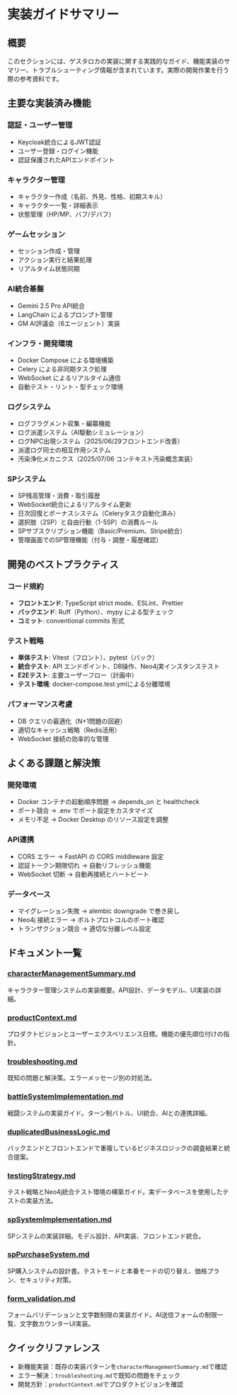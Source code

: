 # 実装ガイドサマリー

## 概要
このセクションには、ゲスタロカの実装に関する実践的なガイド、機能実装のサマリー、トラブルシューティング情報が含まれています。実際の開発作業を行う際の参考資料です。

## 主要な実装済み機能

### 認証・ユーザー管理
- Keycloak統合によるJWT認証
- ユーザー登録・ログイン機能
- 認証保護されたAPIエンドポイント

### キャラクター管理
- キャラクター作成（名前、外見、性格、初期スキル）
- キャラクター一覧・詳細表示
- 状態管理（HP/MP、バフ/デバフ）

### ゲームセッション
- セッション作成・管理
- アクション実行と結果処理
- リアルタイム状態同期

### AI統合基盤
- Gemini 2.5 Pro API統合
- LangChain によるプロンプト管理
- GM AI評議会（6エージェント）実装

### インフラ・開発環境
- Docker Compose による環境構築
- Celery による非同期タスク処理
- WebSocket によるリアルタイム通信
- 自動テスト・リント・型チェック環境

### ログシステム
- ログフラグメント収集・編纂機能
- ログ派遣システム（AI駆動シミュレーション）
- ログNPC出現システム（2025/06/29フロントエンド改善）
- 派遣ログ同士の相互作用システム
- 汚染浄化メカニクス（2025/07/06 コンテキスト汚染概念実装）

### SPシステム
- SP残高管理・消費・取引履歴
- WebSocket統合によるリアルタイム更新
- 日次回復とボーナスシステム（Celeryタスク自動化済み）
- 選択肢（2SP）と自由行動（1-5SP）の消費ルール
- SPサブスクリプション機能（Basic/Premium、Stripe統合）
- 管理画面でのSP管理機能（付与・調整・履歴確認）

## 開発のベストプラクティス

### コード規約
- **フロントエンド**: TypeScript strict mode、ESLint、Prettier
- **バックエンド**: Ruff（Python）、mypy による型チェック
- **コミット**: conventional commits 形式

### テスト戦略
- **単体テスト**: Vitest（フロント）、pytest（バック）
- **統合テスト**: API エンドポイント、DB操作、Neo4j実インスタンステスト
- **E2Eテスト**: 主要ユーザーフロー（計画中）
- **テスト環境**: docker-compose.test.ymlによる分離環境

### パフォーマンス考慮
- DB クエリの最適化（N+1問題の回避）
- 適切なキャッシュ戦略（Redis活用）
- WebSocket 接続の効率的な管理

## よくある課題と解決策

### 開発環境
- Docker コンテナの起動順序問題 → depends_on と healthcheck
- ポート競合 → .env でポート設定をカスタマイズ
- メモリ不足 → Docker Desktop のリソース設定を調整

### API連携
- CORS エラー → FastAPI の CORS middleware 設定
- 認証トークン期限切れ → 自動リフレッシュ機能
- WebSocket 切断 → 自動再接続とハートビート

### データベース
- マイグレーション失敗 → alembic downgrade で巻き戻し
- Neo4j 接続エラー → ボルトプロトコルのポート確認
- トランザクション競合 → 適切な分離レベル設定

## ドキュメント一覧

### [characterManagementSummary.md](characterManagementSummary.md)
キャラクター管理システムの実装概要。API設計、データモデル、UI実装の詳細。

### [productContext.md](productContext.md)
プロダクトビジョンとユーザーエクスペリエンス目標。機能の優先順位付けの指針。

### [troubleshooting.md](troubleshooting.md)
既知の問題と解決策。エラーメッセージ別の対処法。

### [battleSystemImplementation.md](battleSystemImplementation.md)
戦闘システムの実装ガイド。ターン制バトル、UI統合、AIとの連携詳細。

### [duplicatedBusinessLogic.md](duplicatedBusinessLogic.md)
バックエンドとフロントエンドで重複しているビジネスロジックの調査結果と統合提案。

### [testingStrategy.md](testingStrategy.md)
テスト戦略とNeo4j統合テスト環境の構築ガイド。実データベースを使用したテストの実装方法。

### [spSystemImplementation.md](spSystemImplementation.md)
SPシステムの実装詳細。モデル設計、API実装、フロントエンド統合。

### [spPurchaseSystem.md](spPurchaseSystem.md)
SP購入システムの設計書。テストモードと本番モードの切り替え、価格プラン、セキュリティ対策。

### [form_validation.md](form_validation.md)
フォームバリデーションと文字数制限の実装ガイド。AI送信フォームの制限一覧、文字数カウンターUI実装。

## クイックリファレンス

- 新機能実装：既存の実装パターンを`characterManagementSummary.md`で確認
- エラー解決：`troubleshooting.md`で既知の問題をチェック
- 開発方針：`productContext.md`でプロダクトビジョンを確認